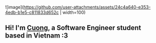 ![image](https://github.com/user-attachments/assets/24c4a640-e353-4edb-b1e5-c811833d652c | width=100)

## Hi! I'm [Cuong](https://www.linkedin.com/in/huynh-cuong-0076832a3/), a Software Engineer student based in Vietnam :3


<!--
**cuongh1799/cuongh1799** is a ✨ _special_ ✨ repository because its `README.md` (this file) appears on your GitHub profile.

Here are some ideas to get you started:

- 🔭 I’m currently working on ...
- 🌱 I’m currently learning ...
- 👯 I’m looking to collaborate on ...
- 🤔 I’m looking for help with ...
- 💬 Ask me about ...
- 📫 How to reach me: ...
- 😄 Pronouns: ...
- ⚡ Fun fact: ...
-->
